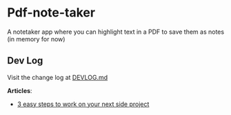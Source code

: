 # Pdf-note-taker

A notetaker app where you can highlight text in a PDF to save them as notes (in memory for now) 

## Dev Log

Visit the change log at [DEVLOG.md](./DEVLOG.md)

**Articles**:

- [3 easy steps to work on your next side project](https://dev.to/lyqht/getting-back-on-track-for-your-next-side-project-mhj)
